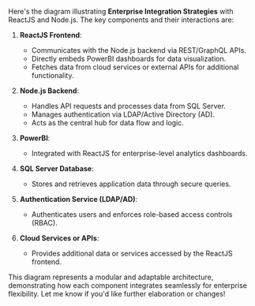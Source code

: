 Here's the diagram illustrating **Enterprise Integration Strategies** with ReactJS and Node.js. The key components and their interactions are:

1. **ReactJS Frontend**:
   - Communicates with the Node.js backend via REST/GraphQL APIs.
   - Directly embeds PowerBI dashboards for data visualization.
   - Fetches data from cloud services or external APIs for additional functionality.

2. **Node.js Backend**:
   - Handles API requests and processes data from SQL Server.
   - Manages authentication via LDAP/Active Directory (AD).
   - Acts as the central hub for data flow and logic.

3. **PowerBI**:
   - Integrated with ReactJS for enterprise-level analytics dashboards.

4. **SQL Server Database**:
   - Stores and retrieves application data through secure queries.

5. **Authentication Service (LDAP/AD)**:
   - Authenticates users and enforces role-based access controls (RBAC).

6. **Cloud Services or APIs**:
   - Provides additional data or services accessed by the ReactJS frontend.

This diagram represents a modular and adaptable architecture, demonstrating how each component integrates seamlessly for enterprise flexibility. Let me know if you'd like further elaboration or changes!